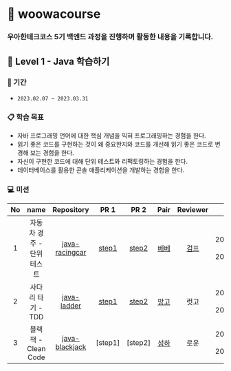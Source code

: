 # 🚀 woowacourse

### 우아한테크코스 5기 백엔드 과정을 진행하며 활동한 내용을 기록합니다.

## 🌱 Level 1 - Java 학습하기

### 📆 기간
- `2023.02.07 ~ 2023.03.31`

### 📋 학습 목표
- 자바 프로그래밍 언어에 대한 핵심 개념을 익혀 프로그래밍하는 경험을 한다.
- 읽기 좋은 코드를 구현하는 것이 왜 중요한지와 코드를 개선해 읽기 좋은 코드로 변경해 보는 경험을 한다.
- 자신이 구현한 코드에 대해 단위 테스트와 리팩토링하는 경험을 한다.
- 데이터베이스를 활용한 콘솔 애플리케이션을 개발하는 경험을 한다.

### 💻 미션
| No | name | Repository | PR 1 | PR 2 | Pair | Reviewer | Period |
|:------:|:---------:|:-----------:|:-----------:|:-----------:|:-----------:|:-----------:|:-----------:|
| 1 | 자동차 경주 - 단위 테스트 | [java-racingcar](https://github.com/jjongwa/java-racingcar) | [step1](https://github.com/woowacourse/java-racingcar/pull/460) | [step2](https://github.com/woowacourse/java-racingcar/pull/591) | [베베](https://github.com/wonyongChoi05) | [검프](https://github.com/livenow14) | 2023.02.07 ~ 2023.02.13 |
| 2 | 사다리 타기 - TDD | [java-ladder](https://github.com/jjongwa/java-ladder) | [step1](https://github.com/woowacourse/java-ladder/pull/108) | [step2](https://github.com/woowacourse/java-ladder/pull/160) | [망고](https://github.com/Go-Jaecheol) | 럿고 | 2023.02.14 ~ 2023.02.27 |
| 3 | 블랙잭 - Clean Code | [java-blackjack](https://github.com/jjongwa/java-blackjack) | [step1] | [step2] | [성하](https://github.com/sh111-coder) | 로운 | 2023.02.28 ~ 2023.03.13 |
